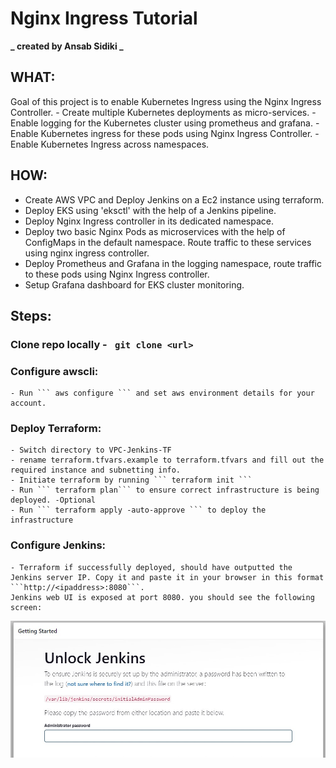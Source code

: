 # Nginx Ingress Tutorial

**_ created by Ansab Sidiki _**

## WHAT:

Goal of this project is to enable Kubernetes Ingress using the Nginx Ingress Controller. - Create multiple Kubernetes deployments as micro-services. - Enable logging for the Kubernetes cluster using prometheus and grafana. - Enable Kubernetes ingress for these pods using Nginx Ingress Controller. - Enable Kubernetes Ingress across namespaces.

## HOW:

- Create AWS VPC and Deploy Jenkins on a Ec2 instance using terraform.
- Deploy EKS using 'eksctl' with the help of a Jenkins pipeline.
- Deploy Nginx Ingress controller in its dedicated namespace.
- Deploy two basic Nginx Pods as microservices with the help of ConfigMaps in the default namespace. Route traffic to these services using nginx ingress controller.
- Deploy Prometheus and Grafana in the logging namespace, route traffic to these pods using Nginx Ingress controller.
- Setup Grafana dashboard for EKS cluster monitoring.

## Steps:

### Clone repo locally - ` git clone <url>` <br>

### Configure awscli:

    - Run ``` aws configure ``` and set aws environment details for your account.

### Deploy Terraform:

    - Switch directory to VPC-Jenkins-TF
    - rename terraform.tfvars.example to terraform.tfvars and fill out the required instance and subnetting info.
    - Initiate terraform by running ``` terraform init ```
    - Run ``` terraform plan``` to ensure correct infrastructure is being deployed. -Optional
    - Run ``` terraform apply -auto-approve ``` to deploy the infrastructure

### Configure Jenkins:

    - Terraform if successfully deployed, should have outputted the Jenkins server IP. Copy it and paste it in your browser in this format ```http://<ipaddress>:8080```.
    Jenkins web UI is exposed at port 8080. you should see the following screen:

![jenkins](\images\jenkinsstartup.jpg?raw=true)
